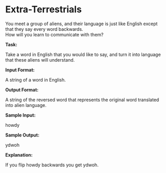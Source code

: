 
# Extra-Terrestrials

You meet a group of aliens, and their language is just like English except that they say every word backwards.  
How will you learn to communicate with them? 

**Task:**

Take a word in English that you would like to say, and turn it into language that these aliens will understand. 

**Input Format:**

A string of a word in English. 

**Output Format:**

A string of the reversed word that represents the original word translated into alien language. 

**Sample Input:**

howdy 

**Sample Output:**

ydwoh

**Explanation:**
  
If you flip howdy backwards you get ydwoh.